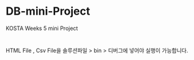 # DB-mini-Project
KOSTA Weeks 5 mini Project
# 
HTML File , Csv File을 솔루션파일 > bin > 디버그에 넣어야 실행이 가능합니다.
